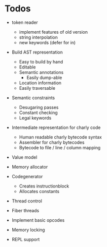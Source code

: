 # Todos

- token reader
  - implement features of old version
  - string interpolation
  - new keywords (defer for in)

- Build AST representation
  - Easy to build by hand
  - Editable
  - Semantic annotations
    - Easily dump-able
  - Location information
  - Easily traversable
- Semantic constraints
  - Desugaring passes
  - Constant checking
  - Legal keywords
- Intermediate representation for charly code
  - Human readable charly bytecode syntax
  - Assembler for charly bytecodes
  - Bytecode to file / line / column mapping
- Value model
- Memory allocator
- Codegenerator
  - Creates instructionblock
  - Allocates constants
- Thread control
- Fiber threads
- Implement basic opcodes
- Memory locking
- REPL support
